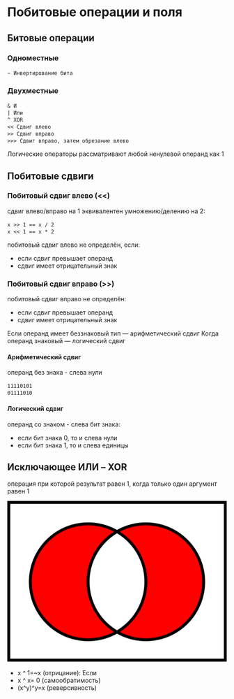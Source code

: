 # Побитовые операции и поля

## Битовые операции

### Одноместные

```
~ Инвертирование бита
```

### Двухместные

```
& И
| Или
^ XOR
<< Сдвиг влево
>> Сдвиг вправо
>>> Сдвиг вправо, затем обрезание влево
```

Логические операторы рассматривают любой ненулевой операнд как 1

## Побитовые сдвиги

### Побитовый сдвиг влево (<<)

сдвиг влево/вправо на 1 эквивалентен умножению/делению на 2:

```
x >> 1 == x / 2
x << 1 == x * 2
```

побитовый сдвиг влево не определён, если:
- если сдвиг превышает операнд
- сдвиг имеет отрицательный знак


### Побитовый сдвиг вправо (>>)

побитовый сдвиг вправо не определён:

- если сдвиг превышает операнд
- сдвиг имеет отрицательный знак

Если операнд имеет беззнаковый тип — арифметический сдвиг
Когда операнд знаковый — логический сдвиг

#### Арифметический сдвиг

операнд без знака - слева нули

```
11110101
01111010
```

#### Логический сдвиг

операнд со знаком - слева бит знака:
- если бит знака 0, то и слева нули
- если бит знака 1, то и слева единицы

## Исключающее ИЛИ – XOR 
операция при которой результат равен 1, когда только один аргумент равен 1

<img src=pics/01.png>

- x ^ 1=~x (отрицание): Если 
- x ^ x= 0 (самообратимость)
- (x^y)^y=x (реверсивность)

